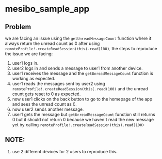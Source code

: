 # mesibo_sample_app

## Problem
we are facing an issue using the `getUnreadMessageCount` function where it always return the unread count as 0 after using `remoteProfile!.createReadSession(this).read(100)`, the steps to reproduce the issue we are facing:
1. user1 logs in.
2. user2 logs in and sends a message to user1 from another device.
3. user1 receives the message and the `getUnreadMessageCount` function is working as expected.
4. user1 reads the messages sent by user2 using `remoteProfile!.createReadSession(this).read(100)` and the unread count gets reset to 0 as expected.
5. now user1 clicks on the back button to go to the homepage of the app and sees the unread count as 0.
6. now user2 sends another message.
7. user1 gets the message but `getUnreadMessageCount` function still returns 0 but it should not return 0 because we haven't read the new message yet by calling `remoteProfile!.createReadSession(this).read(100)`

## NOTE:
1. use 2 different devices for 2 users to reproduce this.